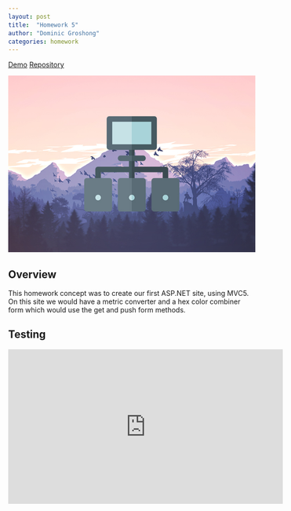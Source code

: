```yaml
---
layout: post
title:  "Homework 5"
author: "Dominic Groshong"
categories: homework
---
```

<a href="/homework/2018/10/29/homework-5.html" class="btn">Demo</a>
<a href="https://github.com/xzonos/xzonos.github.io/tree/master/HW5" class="btn" target="_blank_">Repository</a>

<!-- This image gets pulled into the blog post page. Purposefully hidden on the actual blog page. -->
<div class="hide">
	<img alt="Assignment Teaser Image" src="/assets/imgs/assignFiveTeaser.jpg">
</div>

Overview
------
This homework concept was to create our first ASP.NET site, using MVC5. On this site we would have a metric converter and a hex color combiner form which would use the get and push form methods.



Testing
-------
<div id="demo"></div>

<iframe width="560" height="315" src="https://www.youtube.com/embed/rxokJZbBz9c" frameborder="0" allow="autoplay; encrypted-media" allowfullscreen></iframe>
